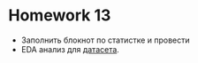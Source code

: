 # Homework 13
- Заполнить блокнот по статистке и провести 
- EDA анализ для  [датасета](https://www.kaggle.com/datasets/marshallproject/crime-rates).
